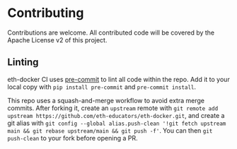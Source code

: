 # Contributing

Contributions are welcome. All contributed code will be covered by the Apache License v2 of this project.

## Linting

eth-docker CI uses [pre-commit](https://pre-commit.com/) to lint all code within the repo. Add it to your local
copy with `pip install pre-commit` and `pre-commit install`.

This repo uses a squash-and-merge workflow to avoid extra merge commits. After forking it, create an `upstream` remote
with `git remote add upstream https://github.com/eth-educators/eth-docker.git`, and create a git alias with
`git config --global alias.push-clean '!git fetch upstream main && git rebase upstream/main && git push -f'`. You can
then `git push-clean` to your fork before opening a PR.
